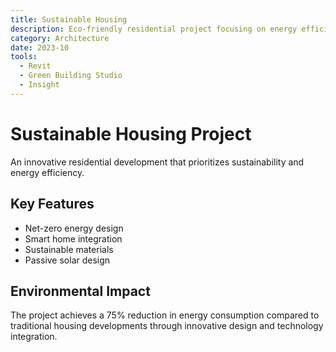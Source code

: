 ```yaml
---
title: Sustainable Housing
description: Eco-friendly residential project focusing on energy efficiency
category: Architecture
date: 2023-10
tools: 
  - Revit
  - Green Building Studio
  - Insight
---
```


# Sustainable Housing Project

An innovative residential development that prioritizes sustainability and energy efficiency.

## Key Features

- Net-zero energy design
- Smart home integration
- Sustainable materials
- Passive solar design

## Environmental Impact

The project achieves a 75% reduction in energy consumption compared to traditional housing developments through innovative design and technology integration.